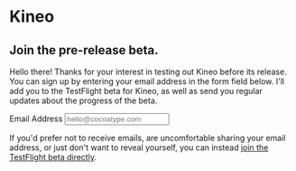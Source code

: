 ---
---

<h1>Kineo</h1>
<h2>Join the pre-release beta.</h2>
<p>Hello there! Thanks for your interest in testing out Kineo before its release. You can sign up by entering your email address in the form field below. I'll add you to the TestFlight beta for Kineo, as well as send you regular updates about the progress of the beta.</p>
<form action="https://mail.kineo.app/addresses" method="POST">
    <label for="email">Email Address</label>
    <input type="email" name="address" placeholder="hello@cocoatype.com"/>
</form>
<p>If you'd prefer not to receive emails, are uncomfortable sharing your email address, or just don't want to reveal yourself, you can instead <a href="https://testflight.apple.com/join/O0WG3s0u">join the TestFlight beta directly</a>.</p>

